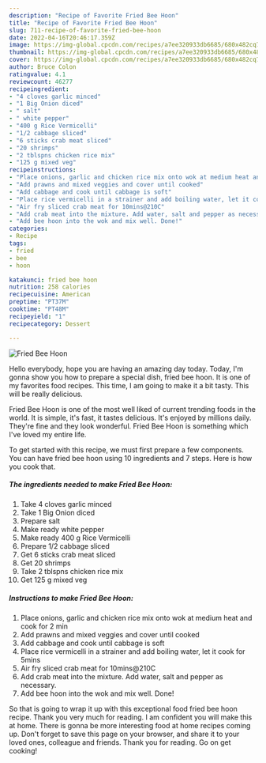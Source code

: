 ```yaml
---
description: "Recipe of Favorite Fried Bee Hoon"
title: "Recipe of Favorite Fried Bee Hoon"
slug: 711-recipe-of-favorite-fried-bee-hoon
date: 2022-04-16T20:46:17.359Z
image: https://img-global.cpcdn.com/recipes/a7ee320933db6685/680x482cq70/fried-bee-hoon-recipe-main-photo.jpg
thumbnail: https://img-global.cpcdn.com/recipes/a7ee320933db6685/680x482cq70/fried-bee-hoon-recipe-main-photo.jpg
cover: https://img-global.cpcdn.com/recipes/a7ee320933db6685/680x482cq70/fried-bee-hoon-recipe-main-photo.jpg
author: Bruce Colon
ratingvalue: 4.1
reviewcount: 46277
recipeingredient:
- "4 cloves garlic minced"
- "1 Big Onion diced"
- " salt"
- " white pepper"
- "400 g Rice Vermicelli"
- "1/2 cabbage sliced"
- "6 sticks crab meat sliced"
- "20 shrimps"
- "2 tblspns chicken rice mix"
- "125 g mixed veg"
recipeinstructions:
- "Place onions, garlic and chicken rice mix onto wok at medium heat and cook for 2 min"
- "Add prawns and mixed veggies and cover until cooked"
- "Add cabbage and cook until cabbage is soft"
- "Place rice vermicelli in a strainer and add boiling water, let it cook for 5mins"
- "Air fry sliced crab meat for 10mins@210C"
- "Add crab meat into the mixture. Add water, salt and pepper as necessary."
- "Add bee hoon into the wok and mix well. Done!"
categories:
- Recipe
tags:
- fried
- bee
- hoon

katakunci: fried bee hoon 
nutrition: 258 calories
recipecuisine: American
preptime: "PT37M"
cooktime: "PT48M"
recipeyield: "1"
recipecategory: Dessert

---
```



![Fried Bee Hoon](https://img-global.cpcdn.com/recipes/a7ee320933db6685/680x482cq70/fried-bee-hoon-recipe-main-photo.jpg)

Hello everybody, hope you are having an amazing day today. Today, I'm gonna show you how to prepare a special dish, fried bee hoon. It is one of my favorites food recipes. This time, I am going to make it a bit tasty. This will be really delicious.



Fried Bee Hoon is one of the most well liked of current trending foods in the world. It is simple, it's fast, it tastes delicious. It's enjoyed by millions daily. They're fine and they look wonderful. Fried Bee Hoon is something which I've loved my entire life.


To get started with this recipe, we must first prepare a few components. You can have fried bee hoon using 10 ingredients and 7 steps. Here is how you cook that.

<!--inarticleads1-->

##### The ingredients needed to make Fried Bee Hoon:

1. Take 4 cloves garlic minced
1. Take 1 Big Onion diced
1. Prepare  salt
1. Make ready  white pepper
1. Make ready 400 g Rice Vermicelli
1. Prepare 1/2 cabbage sliced
1. Get 6 sticks crab meat sliced
1. Get 20 shrimps
1. Take 2 tblspns chicken rice mix
1. Get 125 g mixed veg




<!--inarticleads2-->

##### Instructions to make Fried Bee Hoon:

1. Place onions, garlic and chicken rice mix onto wok at medium heat and cook for 2 min
1. Add prawns and mixed veggies and cover until cooked
1. Add cabbage and cook until cabbage is soft
1. Place rice vermicelli in a strainer and add boiling water, let it cook for 5mins
1. Air fry sliced crab meat for 10mins@210C
1. Add crab meat into the mixture. Add water, salt and pepper as necessary.
1. Add bee hoon into the wok and mix well. Done!




So that is going to wrap it up with this exceptional food fried bee hoon recipe. Thank you very much for reading. I am confident you will make this at home. There is gonna be more interesting food at home recipes coming up. Don't forget to save this page on your browser, and share it to your loved ones, colleague and friends. Thank you for reading. Go on get cooking!
